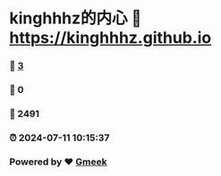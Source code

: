 # kinghhhz的内心 :link: https://kinghhhz.github.io 
### :page_facing_up: [3](https://kinghhhz.github.io/tag.html) 
### :speech_balloon: 0 
### :hibiscus: 2491 
### :alarm_clock: 2024-07-11 10:15:37 
### Powered by :heart: [Gmeek](https://github.com/Meekdai/Gmeek)
